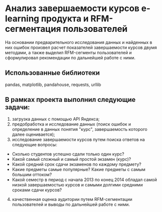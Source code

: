 
# Анализ завершаемости курсов e-learning продукта и RFM-сегментация пользователей

На основании предварительного исследования данных и найденных в них ошибок произвел расчет показателей завершаемости курсов двумя методами, а также выделил RFM-сегменты пользователей и сформулировал рекомендации по дальнейшей работе с ними.
## Использованные библиотеки
pandas, matplotlib, pandahouse, requests, urllib


## В рамках проекта выполнил следующие задачи:
1. загрузка данных с помощью API Яндекса;
2. предобработка и исследование данных (поиск ошибок и определение в данных понятия "курс", завершаемость которого далее оценивается);
3. исследование завершаемости курсов путем поиска ответов на следующие вопросы:
- Сколько студентов успешно сдали только один курс?
- Какой самый сложный и самый простой экзамен (курс)?
- Какой средний срок сдачи экзаменов по каждому предмету?
- Какие предметы самые популярные? Какие предметы с самым большим оттоком?
- Какой семестр в период с начала 2013 по конец 2014 обладал самой низкой завершаемостью курсов и самыми долгими средними сроками сдачи курсов?
4. качественная оценка аудитории путем RFM-сегментации пользователей и выводы по дальнейшей работе с ними.
